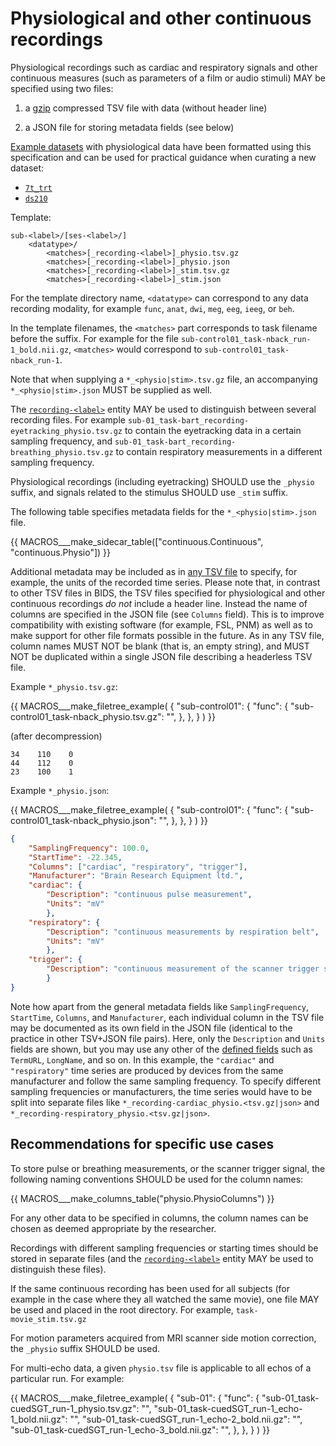 # Physiological and other continuous recordings

Physiological recordings such as cardiac and respiratory signals and other
continuous measures (such as parameters of a film or audio stimuli) MAY be
specified using two files:

1.  a [gzip](https://datatracker.ietf.org/doc/html/rfc1952)
    compressed TSV file with data (without header line)

1.  a JSON file for storing metadata fields (see below)

[Example datasets](https://bids-standard.github.io/bids-examples/#dataset-index)
with physiological data have been formatted using this specification
and can be used for practical guidance when curating a new dataset:

-   [`7t_trt`](https://github.com/bids-standard/bids-examples/tree/master/7t_trt)
-   [`ds210`](https://github.com/bids-standard/bids-examples/tree/master/ds210)

Template:

```Text
sub-<label>/[ses-<label>/]
    <datatype>/
        <matches>[_recording-<label>]_physio.tsv.gz
        <matches>[_recording-<label>]_physio.json
        <matches>[_recording-<label>]_stim.tsv.gz
        <matches>[_recording-<label>]_stim.json
```

For the template directory name, `<datatype>` can correspond to any data
recording modality, for example `func`, `anat`, `dwi`, `meg`, `eeg`, `ieeg`,
or `beh`.

In the template filenames, the `<matches>` part corresponds to task filename
before the suffix.
For example for the file `sub-control01_task-nback_run-1_bold.nii.gz`,
`<matches>` would correspond to `sub-control01_task-nback_run-1`.

Note that when supplying a `*_<physio|stim>.tsv.gz` file, an accompanying
`*_<physio|stim>.json` MUST be supplied as well.

The [`recording-<label>`](../appendices/entities.md#recording)
entity MAY be used to distinguish between several recording files.
For example `sub-01_task-bart_recording-eyetracking_physio.tsv.gz` to contain
the eyetracking data in a certain sampling frequency, and
`sub-01_task-bart_recording-breathing_physio.tsv.gz` to contain respiratory
measurements in a different sampling frequency.

Physiological recordings (including eyetracking) SHOULD use the `_physio`
suffix, and signals related to the stimulus SHOULD use `_stim` suffix.

The following table specifies metadata fields for the `*_<physio|stim>.json` file.

<!-- This block generates a metadata table.
These tables are defined in
  src/schema/rules/sidecars
The definitions of the fields specified in these tables may be found in
  src/schema/objects/metadata.yaml
A guide for using macros can be found at
 https://github.com/bids-standard/bids-specification/blob/master/macros_doc.md
-->
{{ MACROS___make_sidecar_table(["continuous.Continuous", "continuous.Physio"]) }}

Additional metadata may be included as in
[any TSV file](../common-principles.md#tabular-files) to specify, for
example, the units of the recorded time series.
Please note that, in contrast to other TSV files in BIDS, the TSV files specified
for physiological and other continuous recordings *do not* include a header
line.
Instead the name of columns are specified in the JSON file (see `Columns` field).
This is to improve compatibility with existing software (for example, FSL, PNM)
as well as to make support for other file formats possible in the future.
As in any TSV file, column names MUST NOT be blank (that is, an empty string),
and MUST NOT be duplicated within a single JSON file describing a headerless
TSV file.

Example `*_physio.tsv.gz`:

<!-- This block generates a file tree.
A guide for using macros can be found at
 https://github.com/bids-standard/bids-specification/blob/master/macros_doc.md
-->
{{ MACROS___make_filetree_example(
   {
   "sub-control01": {
      "func": {
         "sub-control01_task-nback_physio.tsv.gz": "",
         },
      },
   }
) }}

(after decompression)

```Text
34    110    0
44    112    0
23    100    1
```

Example `*_physio.json`:

<!-- This block generates a file tree.
A guide for using macros can be found at
 https://github.com/bids-standard/bids-specification/blob/master/macros_doc.md
-->
{{ MACROS___make_filetree_example(
   {
   "sub-control01": {
      "func": {
         "sub-control01_task-nback_physio.json": "",
         },
      },
   }
) }}

```JSON
{
    "SamplingFrequency": 100.0,
    "StartTime": -22.345,
    "Columns": ["cardiac", "respiratory", "trigger"],
    "Manufacturer": "Brain Research Equipment ltd.",
    "cardiac": {
        "Description": "continuous pulse measurement",
        "Units": "mV"
        },
    "respiratory": {
        "Description": "continuous measurements by respiration belt",
        "Units": "mV"
        },
    "trigger": {
        "Description": "continuous measurement of the scanner trigger signal"
        }
}
```

Note how apart from the general metadata fields like `SamplingFrequency`, `StartTime`, `Columns`,
and `Manufacturer`,
each individual column in the TSV file may be documented as its own field in the JSON file
(identical to the practice in other TSV+JSON file pairs).
Here, only the `Description` and `Units` fields are shown, but you may use any other of the
[defined fields](../common-principles.md#tabular-files) such as `TermURL`, `LongName`, and so on.
In this example, the `"cardiac"` and `"respiratory"` time series are produced by devices from
the same manufacturer and follow the same sampling frequency.
To specify different sampling frequencies or manufacturers, the time series would have to be split
into separate files like `*_recording-cardiac_physio.<tsv.gz|json>` and `*_recording-respiratory_physio.<tsv.gz|json>`.

## Recommendations for specific use cases

To store pulse or breathing measurements, or the scanner trigger signal, the
following naming conventions SHOULD be used for the column names:

<!-- This block generates a columns table.
The definitions of these fields can be found in
  src/schema/rules/tabular_data/*.yaml
and a guide for using macros can be found at
 https://github.com/bids-standard/bids-specification/blob/master/macros_doc.md
-->
{{ MACROS___make_columns_table("physio.PhysioColumns") }}

For any other data to be specified in columns, the column names can be chosen
as deemed appropriate by the researcher.

Recordings with different sampling frequencies or starting times should be
stored in separate files
(and the [`recording-<label>`](../appendices/entities.md#recording)
entity MAY be used to distinguish these files).

If the same continuous recording has been used for all subjects (for example in
the case where they all watched the same movie), one file MAY be used and
placed in the root directory.
For example, `task-movie_stim.tsv.gz`

For motion parameters acquired from MRI scanner side motion correction, the
`_physio` suffix SHOULD be used.

For multi-echo data, a given `physio.tsv` file is applicable to all echos of
a particular run.
For example:

<!-- This block generates a file tree.
A guide for using macros can be found at
 https://github.com/bids-standard/bids-specification/blob/master/macros_doc.md
-->
{{ MACROS___make_filetree_example(
   {
   "sub-01": {
      "func": {
        "sub-01_task-cuedSGT_run-1_physio.tsv.gz": "",
        "sub-01_task-cuedSGT_run-1_echo-1_bold.nii.gz": "",
        "sub-01_task-cuedSGT_run-1_echo-2_bold.nii.gz": "",
        "sub-01_task-cuedSGT_run-1_echo-3_bold.nii.gz": "",
         },
      },
   }
) }}
